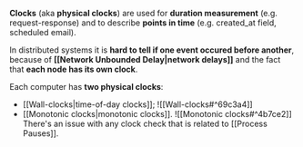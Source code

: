 **Clocks** (aka **physical clocks**) are used for **duration measurement** (e.g. request-response) and to describe **points in time** (e.g. created_at field, scheduled email).

In distributed systems it is **hard to tell if one event occured before another**, because of **[[Network Unbounded Delay|network delays]]** and the fact that **each node has its own clock**.

Each computer has **two physical clocks**:
- [[Wall-clocks|time-of-day clocks]]; ![[Wall-clocks#^69c3a4]]
- [[Monotonic clocks|monotonic clocks]]. ![[Monotonic clocks#^4b7ce2]]
There's an issue with any clock check that is related to [[Process Pauses]].